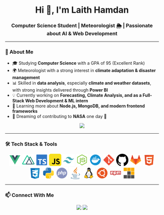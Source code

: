 <h1 align="center">Hi 👋, I'm Laith Hamdan</h1>
<h3 align="center">Computer Science Student | Meteorologist 🌦️ | Passionate about AI & Web Development</h3>

---

### 🚀 About Me
- 🎓 Studying **Computer Science** with a GPA of 95 (Excellent Rank)  
- 🌍 Meteorologist with a strong interest in **climate adaptation & disaster management**  
- 📊 Skilled in **data analysis**, especially **climate and weather datasets**, with strong insights delivered through **Power BI**  
- 💡 Currently working on **Forecasting, Climate Analysis, and as a Full-Stack Web Development & ML intern**  
- 🌱 Learning more about **Node.js, MongoDB, and modern frontend frameworks**  
- 🔭 Dreaming of contributing to **NASA** one day 🚀  

<p align="center">
  <img src="https://media1.giphy.com/media/v1.Y2lkPTc5MGI3NjExaDVqMnBrZ25yYnowMTh4YXRhMnlvdGZvZ3I2cjZneGxyN3ZjZTUwdSZlcD12MV9pbnRlcm5hbF9naWZfYnlfaWQmY3Q9Zw/26BRzozg4TCBXv6QU/giphy.gif" width="300"/>
</p>

---

### 🛠️ Tech Stack & Tools

<p align="center">
  <img src="/icons/vue.svg" alt="Vue" width="40" height="40"/>
  <img src="/icons/nuxt.svg" alt="Nuxt" width="40" height="40"/>
  <img src="/icons/typescript.svg" alt="TypeScript" width="40" height="40"/>
  <img src="/icons/javascript.svg" alt="JavaScript" width="40" height="40"/>
  <img src="/icons/tailwind.svg" alt="Tailwind" width="40" height="40"/>
  <img src="/icons/node.svg" alt="Node.js" width="40" height="40"/>
  <img src="/icons/docker.svg" alt="Docker" width="40" height="40"/>
  <img src="/icons/git.svg" alt="Git" width="40" height="40"/>
  <img src="/icons/github.svg" alt="GitHub" width="40" height="40"/>
  <img src="/icons/gitlab.svg" alt="GitLab" width="40" height="40"/>
  <img src="/icons/html.svg" alt="HTML" width="40" height="40"/>
  <img src="/icons/css.svg" alt="CSS" width="40" height="40"/>
  <img src="/icons/python.svg" alt="Python" width="40" height="40"/>
  <img src="/icons/php.svg" alt="PHP" width="40" height="40"/>
  <img src="/icons/java.svg" alt="Java" width="40" height="40"/>
  <img src="/icons/linux.svg" alt="Linux" width="40" height="40"/>
  <img src="/icons/ubuntu.svg" alt="Ubuntu" width="40" height="40"/>
  <img src="/icons/npm.svg" alt="npm" width="40" height="40"/>
  <img src="/icons/pnpm.svg" alt="pnpm" width="40" height="40"/>
</p>

---

### 📫 Connect With Me
<p align="center">
  <a href="https://www.linkedin.com/in/laith-hamdan-89b142202/" target="_blank"><img src="https://img.shields.io/badge/-LinkedIn-blue?logo=linkedin&logoColor=white&style=for-the-badge"></a>
  <a href="mailto:laith.hamdan00@gmail.com"><img src="https://img.shields.io/badge/-Email-red?logo=gmail&logoColor=white&style=for-the-badge"></a>
</p>
